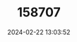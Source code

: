 ---
title: "158707"
category: "Coenagrion puella"
draft: false
date: 2024-02-22 13:03:52
languages:
  English: ["Azure Damselfly", "Azure Bluet"]
  Spanish; Castilian: ["Agrion doncella"]
  French: ["Agrion Jouvencelle", "L'agrion Jouvencelle"]
  Dutch; Flemish: ["Azuurwaterjuffer"]
  Italian: ["Azzurrina comune"]
  Galician: ["Donceliña pequena"]
  Catalan; Valencian: ["Donzell de ferradura"]
  Finnish: ["Eteläntytönkorento"]
  Danish: ["Hestesko-Vandnymfe"]
  German: ["Hufeisen-Azurjungfer"]
  Portuguese: ["Libelinha comum"]
  Swedish: ["Ljus lyrflickslända"]
  Croatian: ["Modra vodendjevojčica"]
  Bosnian: ["Obični plavac"]
  Albanian: ["Pilivesa e kaltër"]
  Serbian: ["Podkovičasta plava devica"]
  Norwegian: ["Sørblåvannymfe"]
  Slovenian: ["Travniški škratec"]
---